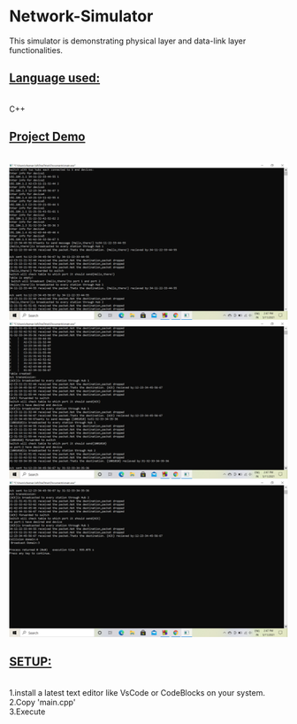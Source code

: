 # Network-Simulator
This simulator is demonstrating physical layer and data-link layer functionalities.<br />
<h2><u><b>Language used:</b></u></h2> <br />
C++ <br />
<h2><b><u>Project Demo</b></u></h2></br>
<img src="https://github.com/shalini264/Network-Simulator/blob/main/Screenshot%20(49).png"><br />
<img src="https://github.com/shalini264/Network-Simulator/blob/main/Screenshot%20(50).png"><br />
<img src="https://github.com/shalini264/Network-Simulator/blob/main/Screenshot%20(51).png"><br />
<h2><u><b>SETUP:</b></u></h2> <br />
1.install a latest text editor like VsCode or CodeBlocks on your system.<br />
2.Copy 'main.cpp'<br />
3.Execute    <br />

